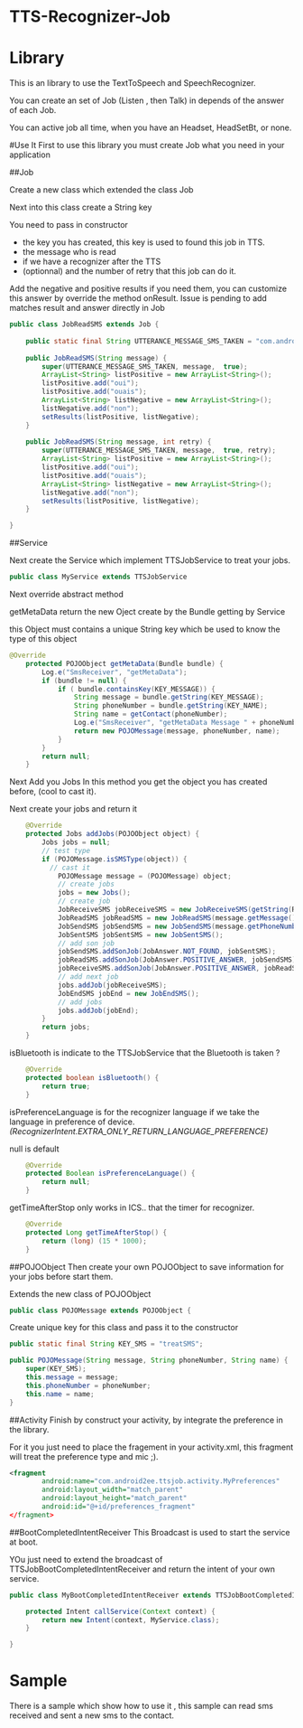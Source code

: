 TTS-Recognizer-Job
======

# Library

This is an library to use the TextToSpeech and SpeechRecognizer.

You can create an set of Job (Listen , then Talk) in depends of the answer of each Job.

You can active job all time, when you have an Headset, HeadSetBt, or none.

#Use It
First to use this library you must create Job what you need in your application


##Job

Create a new class which extended the class Job

Next into this class create a String key

You need to pass in constructor 

  * the key you has created, this key is used to found this job in TTS.
  * the message who is read
  * if we have a recognizer after the TTS
  * (optionnal)  and the number of retry that this job can do it.

Add the negative and positive results if you need them, you can customize this answer by override the method onResult. Issue is pending to add matches result and answer directly in Job

```JAVA
public class JobReadSMS extends Job {
	
	public static final String UTTERANCE_MESSAGE_SMS_TAKEN = "com.android2ee.audiolistener.message_taken";
	
	public JobReadSMS(String message) {
		super(UTTERANCE_MESSAGE_SMS_TAKEN, message,  true);
		ArrayList<String> listPositive = new ArrayList<String>();
		listPositive.add("oui");
		listPositive.add("ouais");
		ArrayList<String> listNegative = new ArrayList<String>();
		listNegative.add("non");
		setResults(listPositive, listNegative);
	}
	
	public JobReadSMS(String message, int retry) {
		super(UTTERANCE_MESSAGE_SMS_TAKEN, message,  true, retry);
		ArrayList<String> listPositive = new ArrayList<String>();
		listPositive.add("oui");
		listPositive.add("ouais");
		ArrayList<String> listNegative = new ArrayList<String>();
		listNegative.add("non");
		setResults(listPositive, listNegative);
	}

}
```

##Service

Next create the Service which implement TTSJobService to treat your jobs.

```JAVA
public class MyService extends TTSJobService
```

Next override abstract method

getMetaData return the new Oject create by the Bundle getting by Service

this Object must contains a unique String key which be used to know the type of this object

```JAVA
@Override
	protected POJOObject getMetaData(Bundle bundle) {
		Log.e("SmsReceiver", "getMetaData");
		if (bundle != null) {
			if ( bundle.containsKey(KEY_MESSAGE)) {
				String message = bundle.getString(KEY_MESSAGE);
				String phoneNumber = bundle.getString(KEY_NAME);
				String name = getContact(phoneNumber);
				Log.e("SmsReceiver", "getMetaData Message " + phoneNumber + "   " + name);
				return new POJOMessage(message, phoneNumber, name);
			}
		}
		return null;
	}
```

Next Add you Jobs
In this method you get the object you has created before, (cool to cast it).

Next create your jobs and return it

```JAVA
	@Override
	protected Jobs addJobs(POJOObject object) {
		Jobs jobs = null;
		// test type
		if (POJOMessage.isSMSType(object)) {
		  // cast it
			POJOMessage message = (POJOMessage) object;
			// create jobs
			jobs = new Jobs();
			// create job
			JobReceiveSMS jobReceiveSMS = new JobReceiveSMS(getString(R.string.info_name, message.getValidateName()), MAX_RETRY);
			JobReadSMS jobReadSMS = new JobReadSMS(message.getMessage() + ". Voulez vous envoyer un message à " +  message.getValidateName() + " ?", MAX_RETRY);
			JobSendSMS jobSendSMS = new JobSendSMS(message.getPhoneNumber(), MAX_RETRY);
			JobSentSMS jobSentSMS = new JobSentSMS();
			// add son job
			jobSendSMS.addSonJob(JobAnswer.NOT_FOUND, jobSentSMS);
			jobReadSMS.addSonJob(JobAnswer.POSITIVE_ANSWER, jobSendSMS);
			jobReceiveSMS.addSonJob(JobAnswer.POSITIVE_ANSWER, jobReadSMS);
			// add next job
			jobs.addJob(jobReceiveSMS);
			JobEndSMS jobEnd = new JobEndSMS();
			// add jobs
			jobs.addJob(jobEnd);
		}
		return jobs;
	}
```

isBluetooth is indicate to the TTSJobService that the Bluetooth is taken ?

```JAVA
	@Override
	protected boolean isBluetooth() {
		return true;
	}
```

isPreferenceLanguage is for the recognizer language if we take the language in preference of device.
*(RecognizerIntent.EXTRA_ONLY_RETURN_LANGUAGE_PREFERENCE)*

null is default

```JAVA
	@Override
	protected Boolean isPreferenceLanguage() {
		return null;
	}
```

getTimeAfterStop only works in ICS.. that the timer for recognizer.

```JAVA
	@Override
	protected Long getTimeAfterStop() {
		return (long) (15 * 1000);
	}
```

##POJOObject
Then create your own POJOObject to save information for your jobs before start them.

Extends the new class of POJOObject

```JAVA
public class POJOMessage extends POJOObject {
```

Create unique key for this class and pass it to the constructor

```JAVA
public static final String KEY_SMS = "treatSMS";

public POJOMessage(String message, String phoneNumber, String name) {
	super(KEY_SMS);
	this.message = message;
	this.phoneNumber = phoneNumber;
	this.name = name;
}
```
	
##Activity
Finish by construct your activity, by integrate the preference in the library.

For it you just need to place the fragement in your activity.xml, this fragment will treat the preference type and mic ;).

```XML
<fragment
	    android:name="com.android2ee.ttsjob.activity.MyPreferences"
	    android:layout_width="match_parent"
	    android:layout_height="match_parent"
	    android:id="@+id/preferences_fragment"
</fragment>
```

##BootCompletedIntentReceiver
This Broadcast is used to start the service at boot.

YOu just need to extend the broadcast of TTSJobBootCompletedIntentReceiver and return the intent of your own service.

```JAVA
public class MyBootCompletedIntentReceiver extends TTSJobBootCompletedIntentReceiver {

	protected Intent callService(Context context) {
		return new Intent(context, MyService.class);
	}

}
```

# Sample

There is a sample which show how to use it , this sample can read sms received and sent a new sms to the contact.


